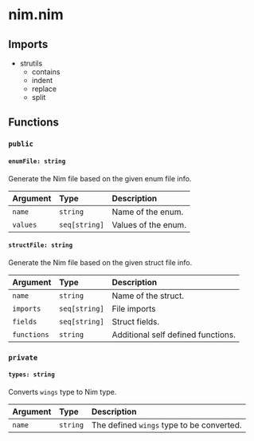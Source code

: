# nim.nim

## Imports

-   strutils
    -   contains
    -   indent
    -   replace
    -   split

## Functions

### `public`

#### `enumFile: string`

Generate the Nim file based on the given enum file info.

| Argument | Type          | Description         |
| :------- | :------------ | :------------------ |
| `name`   | `string`      | Name of the enum.   |
| `values` | `seq[string]` | Values of the enum. |

#### `structFile: string`

Generate the Nim file based on the given struct file info.

| Argument    | Type          | Description                        |
| :---------- | :------------ | :--------------------------------- |
| `name`      | `string`      | Name of the struct.                |
| `imports`   | `seq[string]` | File imports                       |
| `fields`    | `seq[string]` | Struct fields.                     |
| `functions` | `string`      | Additional self defined functions. |

### `private`

#### `types: string`

Converts `wings` type to Nim type.

| Argument | Type     | Description                               |
| :------- | :------- | :---------------------------------------- |
| `name`   | `string` | The defined `wings` type to be converted. |
